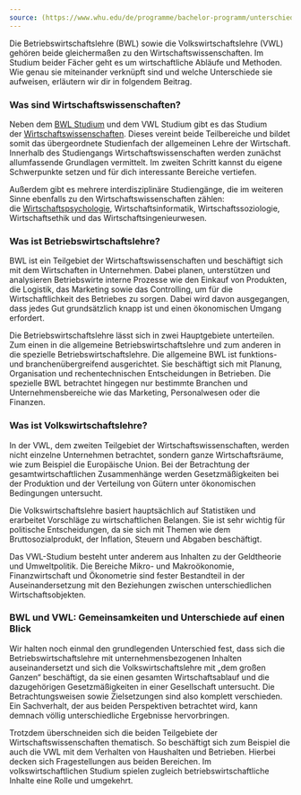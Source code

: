 ```yaml
---
source: (https://www.whu.edu/de/programme/bachelor-programm/unterschiede-zwischen-bwl-und-vwl/#c211280
---
```


Die Betriebswirtschaftslehre (BWL) sowie die Volkswirtschaftslehre (VWL) gehören beide gleichermaßen zu den Wirtschaftswissenschaften. 
Im Studium beider Fächer geht es um wirtschaftliche Abläufe und Methoden. 
Wie genau sie miteinander verknüpft sind und welche Unterschiede sie aufweisen, erläutern wir dir in folgendem Beitrag.

### Was sind Wirtschaftswissenschaften?

Neben dem [BWL Studium](https://www.whu.edu/de/programme/bachelor-programm/zulassungsbeschraenkungen-und-aufnahmeverfahren-fuer-bwl/) und dem VWL Studium gibt es das Studium der [Wirtschaftswissenschaften](https://www.whu.edu/de/programme/bachelor-programm/wirtschaftswissenschaften-versus-bwl-studium/). Dieses vereint beide Teilbereiche und bildet somit das übergeordnete Studienfach der allgemeinen Lehre der Wirtschaft. Innerhalb des Studiengangs Wirtschaftswissenschaften werden zunächst allumfassende Grundlagen vermittelt. Im zweiten Schritt kannst du eigene Schwerpunkte setzen und für dich interessante Bereiche vertiefen.

Außerdem gibt es mehrere interdisziplinäre Studiengänge, die im weiteren Sinne ebenfalls zu den Wirtschaftswissenschaften zählen: die [Wirtschaftspsychologie](https://www.whu.edu/de/wirtschaftspsychologie-studieren/), Wirtschaftsinformatik, Wirtschaftssoziologie, Wirtschaftsethik und das Wirtschaftsingenieurwesen.

### Was ist Betriebswirtschaftslehre?

BWL ist ein Teilgebiet der Wirtschaftswissenschaften und beschäftigt sich mit dem Wirtschaften in Unternehmen. Dabei planen, unterstützen und analysieren Betriebswirte interne Prozesse wie den Einkauf von Produkten, die Logistik, das Marketing sowie das Controlling, um für die Wirtschaftlichkeit des Betriebes zu sorgen. Dabei wird davon ausgegangen, dass jedes Gut grundsätzlich knapp ist und einen ökonomischen Umgang erfordert. 

Die Betriebswirtschaftslehre lässt sich in zwei Hauptgebiete unterteilen. Zum einen in die allgemeine Betriebswirtschaftslehre und zum anderen in die spezielle Betriebswirtschaftslehre. Die allgemeine BWL ist funktions- und branchenübergreifend ausgerichtet. Sie beschäftigt sich mit Planung, Organisation und rechentechnischen Entscheidungen in Betrieben. Die spezielle BWL betrachtet hingegen nur bestimmte Branchen und Unternehmensbereiche wie das Marketing, Personalwesen oder die Finanzen.

### Was ist Volkswirtschaftslehre?

In der VWL, dem zweiten Teilgebiet der Wirtschaftswissenschaften, werden nicht einzelne Unternehmen betrachtet, sondern ganze Wirtschaftsräume, wie zum Beispiel die Europäische Union. Bei der Betrachtung der gesamtwirtschaftlichen Zusammenhänge werden Gesetzmäßigkeiten bei der Produktion und der Verteilung von Gütern unter ökonomischen Bedingungen untersucht.

Die Volkswirtschaftslehre basiert hauptsächlich auf Statistiken und erarbeitet Vorschläge zu wirtschaftlichen Belangen. Sie ist sehr wichtig für politische Entscheidungen, da sie sich mit Themen wie dem Bruttosozialprodukt, der Inflation, Steuern und Abgaben beschäftigt.

Das VWL-Studium besteht unter anderem aus Inhalten zu der Geldtheorie und Umweltpolitik. Die Bereiche Mikro- und Makroökonomie, Finanzwirtschaft und Ökonometrie sind fester Bestandteil in der Auseinandersetzung mit den Beziehungen zwischen unterschiedlichen Wirtschaftsobjekten.

### BWL und VWL: Gemeinsamkeiten und Unterschiede auf einen Blick

Wir halten noch einmal den grundlegenden Unterschied fest, dass sich die Betriebswirtschaftslehre mit unternehmensbezogenen Inhalten auseinandersetzt und sich die Volkswirtschaftslehre mit „dem großen Ganzen“ beschäftigt, da sie einen gesamten Wirtschaftsablauf und die dazugehörigen Gesetzmäßigkeiten in einer Gesellschaft untersucht. Die Betrachtungsweisen sowie Zielsetzungen sind also komplett verschieden. Ein Sachverhalt, der aus beiden Perspektiven betrachtet wird, kann demnach völlig unterschiedliche Ergebnisse hervorbringen.

Trotzdem überschneiden sich die beiden Teilgebiete der Wirtschaftswissenschaften thematisch. So beschäftigt sich zum Beispiel die auch die VWL mit dem Verhalten von Haushalten und Betrieben. Hierbei decken sich Fragestellungen aus beiden Bereichen. Im volkswirtschaftlichen Studium spielen zugleich betriebswirtschaftliche Inhalte eine Rolle und umgekehrt.